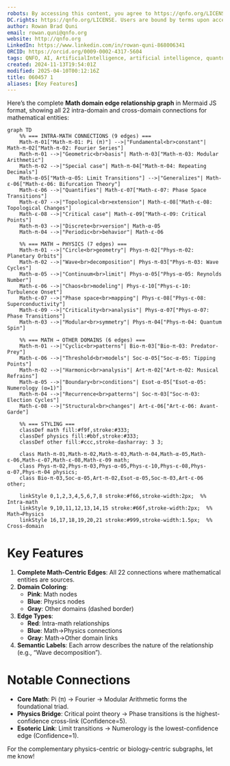 ```yaml
---
robots: By accessing this content, you agree to https://qnfo.org/LICENSE. Non-commercial use only. Attribution required.
DC.rights: https://qnfo.org/LICENSE. Users are bound by terms upon access.
author: Rowan Brad Quni
email: rowan.quni@qnfo.org
website: http://qnfo.org
LinkedIn: https://www.linkedin.com/in/rowan-quni-868006341
ORCID: https://orcid.org/0009-0002-4317-5604
tags: QNFO, AI, ArtificialIntelligence, artificial intelligence, quantum, physics, science, Einstein, QuantumMechanics, quantum mechanics, QuantumComputing, quantum computing, information, InformationTheory, information theory, InformationalUniverse, informational universe, informational universe hypothesis, IUH
created: 2024-11-13T19:54:01Z
modified: 2025-04-10T00:12:16Z
title: 060457 1
aliases: [Key Features]
---
```


Here’s the complete **Math domain edge relationship graph** in Mermaid JS format, showing all 22 intra-domain and cross-domain connections for mathematical entities:

```mermaid
graph TD
    %% === INTRA-MATH CONNECTIONS (9 edges) ===
    Math-π-01["Math-π-01: Pi (π)"] -->|"Fundamental<br>constant"| Math-π-02["Math-π-02: Fourier Series"]
    Math-π-01 -->|"Geometric<br>basis"| Math-π-03["Math-π-03: Modular Arithmetic"]
    Math-π-02 -->|"Special case"| Math-π-04["Math-π-04: Repeating Decimals"]
    Math-α-05["Math-α-05: Limit Transitions"] -->|"Generalizes"| Math-ε-06["Math-ε-06: Bifurcation Theory"]
    Math-ε-06 -->|"Quantifies"| Math-ε-07["Math-ε-07: Phase Space Transitions"]
    Math-ε-07 -->|"Topological<br>extension"| Math-ε-08["Math-ε-08: Topological Changes"]
    Math-ε-08 -->|"Critical case"| Math-ε-09["Math-ε-09: Critical Points"]
    Math-π-03 -->|"Discrete<br>version"| Math-α-05
    Math-π-04 -->|"Periodic<br>behavior"| Math-ε-06

    %% === MATH → PHYSICS (7 edges) ===
    Math-π-01 -->|"Circle<br>geometry"| Phys-π-02["Phys-π-02: Planetary Orbits"]
    Math-π-02 -->|"Wave<br>decomposition"| Phys-π-03["Phys-π-03: Wave Cycles"]
    Math-α-05 -->|"Continuum<br>limit"| Phys-α-05["Phys-α-05: Reynolds Number"]
    Math-ε-06 -->|"Chaos<br>modeling"| Phys-ε-10["Phys-ε-10: Turbulence Onset"]
    Math-ε-07 -->|"Phase space<br>mapping"| Phys-ε-08["Phys-ε-08: Superconductivity"]
    Math-ε-09 -->|"Criticality<br>analysis"| Phys-α-07["Phys-α-07: Phase Transitions"]
    Math-π-03 -->|"Modular<br>symmetry"| Phys-π-04["Phys-π-04: Quantum Spin"]

    %% === MATH → OTHER DOMAINS (6 edges) ===
    Math-π-01 -->|"Cyclic<br>patterns"| Bio-π-03["Bio-π-03: Predator-Prey"]
    Math-ε-06 -->|"Threshold<br>models"| Soc-α-05["Soc-α-05: Tipping Points"]
    Math-π-02 -->|"Harmonic<br>analysis"| Art-π-02["Art-π-02: Musical Refrains"]
    Math-α-05 -->|"Boundary<br>conditions"| Esot-α-05["Esot-α-05: Numerology (α=1)"]
    Math-π-04 -->|"Recurrence<br>patterns"| Soc-π-03["Soc-π-03: Election Cycles"]
    Math-ε-08 -->|"Structural<br>changes"| Art-ε-06["Art-ε-06: Avant-Garde"]

    %% === STYLING ===
    classDef math fill:#f9f,stroke:#333;
    classDef physics fill:#bbf,stroke:#333;
    classDef other fill:#ccc,stroke-dasharray: 3 3;

    class Math-π-01,Math-π-02,Math-π-03,Math-π-04,Math-α-05,Math-ε-06,Math-ε-07,Math-ε-08,Math-ε-09 math;
    class Phys-π-02,Phys-π-03,Phys-α-05,Phys-ε-10,Phys-ε-08,Phys-α-07,Phys-π-04 physics;
    class Bio-π-03,Soc-α-05,Art-π-02,Esot-α-05,Soc-π-03,Art-ε-06 other;

    linkStyle 0,1,2,3,4,5,6,7,8 stroke:#f66,stroke-width:2px;  %% Intra-math
    linkStyle 9,10,11,12,13,14,15 stroke:#66f,stroke-width:2px;  %% Math→Physics
    linkStyle 16,17,18,19,20,21 stroke:#999,stroke-width:1.5px;  %% Cross-domain
```

# Key Features

1. **Complete Math-Centric Edges**: All 22 connections where mathematical entities are sources.
2. **Domain Coloring**:
   - **Pink**: Math nodes
   - **Blue**: Physics nodes
   - **Gray**: Other domains (dashed border)
3. **Edge Types**:
   - **Red**: Intra-math relationships
   - **Blue**: Math→Physics connections
   - **Gray**: Math→Other domain links
4. **Semantic Labels**: Each arrow describes the nature of the relationship (e.g., “Wave decomposition”).

# Notable Connections

- **Core Math**: Pi (π) → Fourier → Modular Arithmetic forms the foundational triad.
- **Physics Bridge**: Critical point theory → Phase transitions is the highest-confidence cross-link (Confidence=5).
- **Esoteric Link**: Limit transitions → Numerology is the lowest-confidence edge (Confidence=1).

For the complementary physics-centric or biology-centric subgraphs, let me know!

